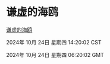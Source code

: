 # 谦虚的海鸥
[谦虚的海鸥](http://219.139.199.238:56308/qxdho/course/base/hotlink/index.php)

2024年 10月 24日 星期四 14:20:02 CST

2024年 10月 24日 星期四 06:20:02 GMT
